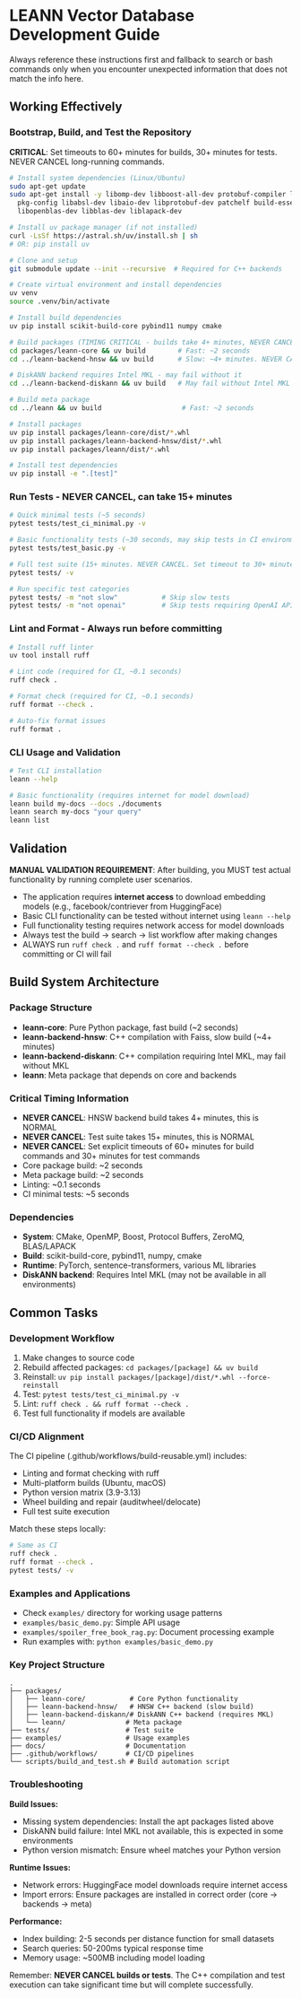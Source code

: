 # LEANN Vector Database Development Guide

Always reference these instructions first and fallback to search or bash commands only when you encounter unexpected information that does not match the info here.

## Working Effectively

### Bootstrap, Build, and Test the Repository

**CRITICAL**: Set timeouts to 60+ minutes for builds, 30+ minutes for tests. NEVER CANCEL long-running commands.

```bash
# Install system dependencies (Linux/Ubuntu)
sudo apt-get update
sudo apt-get install -y libomp-dev libboost-all-dev protobuf-compiler libzmq3-dev \
  pkg-config libabsl-dev libaio-dev libprotobuf-dev patchelf build-essential cmake \
  libopenblas-dev libblas-dev liblapack-dev

# Install uv package manager (if not installed)
curl -LsSf https://astral.sh/uv/install.sh | sh
# OR: pip install uv

# Clone and setup
git submodule update --init --recursive  # Required for C++ backends

# Create virtual environment and install dependencies
uv venv
source .venv/bin/activate

# Install build dependencies
uv pip install scikit-build-core pybind11 numpy cmake

# Build packages (TIMING CRITICAL - builds take 4+ minutes, NEVER CANCEL)
cd packages/leann-core && uv build        # Fast: ~2 seconds
cd ../leann-backend-hnsw && uv build      # Slow: ~4+ minutes. NEVER CANCEL. Set timeout to 60+ minutes.

# DiskANN backend requires Intel MKL - may fail without it
cd ../leann-backend-diskann && uv build   # May fail without Intel MKL

# Build meta package
cd ../leann && uv build                    # Fast: ~2 seconds

# Install packages
uv pip install packages/leann-core/dist/*.whl
uv pip install packages/leann-backend-hnsw/dist/*.whl
uv pip install packages/leann/dist/*.whl

# Install test dependencies
uv pip install -e ".[test]"
```

### Run Tests - NEVER CANCEL, can take 15+ minutes

```bash
# Quick minimal tests (~5 seconds)
pytest tests/test_ci_minimal.py -v

# Basic functionality tests (~30 seconds, may skip tests in CI environment)
pytest tests/test_basic.py -v

# Full test suite (15+ minutes. NEVER CANCEL. Set timeout to 30+ minutes)
pytest tests/ -v

# Run specific test categories
pytest tests/ -m "not slow"           # Skip slow tests
pytest tests/ -m "not openai"         # Skip tests requiring OpenAI API key
```

### Lint and Format - Always run before committing

```bash
# Install ruff linter
uv tool install ruff

# Lint code (required for CI, ~0.1 seconds)
ruff check .

# Format check (required for CI, ~0.1 seconds) 
ruff format --check .

# Auto-fix format issues
ruff format .
```

### CLI Usage and Validation

```bash
# Test CLI installation
leann --help

# Basic functionality (requires internet for model download)
leann build my-docs --docs ./documents
leann search my-docs "your query"
leann list
```

## Validation

**MANUAL VALIDATION REQUIREMENT**: After building, you MUST test actual functionality by running complete user scenarios.

- The application requires **internet access** to download embedding models (e.g., facebook/contriever from HuggingFace)
- Basic CLI functionality can be tested without internet using `leann --help`
- Full functionality testing requires network access for model downloads
- Always test the build → search → list workflow after making changes
- ALWAYS run `ruff check .` and `ruff format --check .` before committing or CI will fail

## Build System Architecture

### Package Structure
- **leann-core**: Pure Python package, fast build (~2 seconds)
- **leann-backend-hnsw**: C++ compilation with Faiss, slow build (~4+ minutes)
- **leann-backend-diskann**: C++ compilation requiring Intel MKL, may fail without MKL
- **leann**: Meta package that depends on core and backends

### Critical Timing Information
- **NEVER CANCEL**: HNSW backend build takes 4+ minutes, this is NORMAL
- **NEVER CANCEL**: Test suite takes 15+ minutes, this is NORMAL  
- **NEVER CANCEL**: Set explicit timeouts of 60+ minutes for build commands and 30+ minutes for test commands
- Core package build: ~2 seconds
- Meta package build: ~2 seconds
- Linting: ~0.1 seconds
- CI minimal tests: ~5 seconds

### Dependencies
- **System**: CMake, OpenMP, Boost, Protocol Buffers, ZeroMQ, BLAS/LAPACK
- **Build**: scikit-build-core, pybind11, numpy, cmake
- **Runtime**: PyTorch, sentence-transformers, various ML libraries
- **DiskANN backend**: Requires Intel MKL (may not be available in all environments)

## Common Tasks

### Development Workflow
1. Make changes to source code
2. Rebuild affected packages: `cd packages/[package] && uv build`
3. Reinstall: `uv pip install packages/[package]/dist/*.whl --force-reinstall`
4. Test: `pytest tests/test_ci_minimal.py -v`
5. Lint: `ruff check . && ruff format --check .`
6. Test full functionality if models are available

### CI/CD Alignment
The CI pipeline (.github/workflows/build-reusable.yml) includes:
- Linting and format checking with ruff
- Multi-platform builds (Ubuntu, macOS) 
- Python version matrix (3.9-3.13)
- Wheel building and repair (auditwheel/delocate)
- Full test suite execution

Match these steps locally:
```bash
# Same as CI
ruff check .
ruff format --check .
pytest tests/ -v
```

### Examples and Applications
- Check `examples/` directory for working usage patterns
- `examples/basic_demo.py`: Simple API usage
- `examples/spoiler_free_book_rag.py`: Document processing example
- Run examples with: `python examples/basic_demo.py`

### Key Project Structure
```
.
├── packages/
│   ├── leann-core/           # Core Python functionality
│   ├── leann-backend-hnsw/   # HNSW C++ backend (slow build)
│   ├── leann-backend-diskann/# DiskANN C++ backend (requires MKL)
│   └── leann/               # Meta package
├── tests/                   # Test suite
├── examples/                # Usage examples
├── docs/                    # Documentation
├── .github/workflows/       # CI/CD pipelines
└── scripts/build_and_test.sh # Build automation script
```

### Troubleshooting

**Build Issues:**
- Missing system dependencies: Install the apt packages listed above
- DiskANN build failure: Intel MKL not available, this is expected in some environments
- Python version mismatch: Ensure wheel matches your Python version

**Runtime Issues:**
- Network errors: HuggingFace model downloads require internet access
- Import errors: Ensure packages are installed in correct order (core → backends → meta)

**Performance:**
- Index building: 2-5 seconds per distance function for small datasets
- Search queries: 50-200ms typical response time
- Memory usage: ~500MB including model loading

Remember: **NEVER CANCEL builds or tests**. The C++ compilation and test execution can take significant time but will complete successfully.